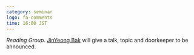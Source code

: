 ```yaml
---
category: seminar
logo: fa-comments
time: 16:00 JST
---
```


*Reading Group.* [JinYeong Bak](https://nosyu.kr) will give a talk,
 topic and doorkeeper to be announced. 

